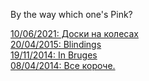 By the way which one's Pink?  
  
[10/06/2021: Доски на колесах](https://somelun.github.io/skateboarding.html)  
[20/04/2015: Blindings](https://somelun.github.io/blindings.html)  
[19/11/2014: In Bruges](https://somelun.github.io/in-bruges.html)  
[08/04/2014: Все короче.](https://somelun.github.io/tripend.html)  
